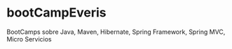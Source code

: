 # bootCampEveris
BootCamps sobre Java, Maven, Hibernate, Spring Framework, Spring MVC, Micro Servicios 
